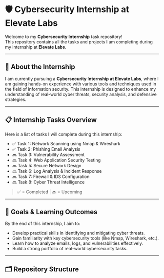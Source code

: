 # 🛡️ Cybersecurity Internship at Elevate Labs

Welcome to my **Cybersecurity Internship** task repository!  
This repository contains all the tasks and projects I am completing during my internship at **Elevate Labs**.

---

## 🚀 About the Internship

I am currently pursuing a **Cybersecurity Internship at Elevate Labs**, where I am gaining hands-on experience with various tools and techniques used in the field of information security. 
This internship is designed to enhance my understanding of real-world cyber threats, security analysis, and defensive strategies.

---

## 📋 Internship Tasks Overview

Here is a list of tasks I will complete during this internship:

- ✅ Task 1: Network Scanning using Nmap & Wireshark  
- ✅ Task 2: Phishing Email Analysis  
- 🔜 Task 3: Vulnerability Assessment  
- 🔜 Task 4: Web Application Security Testing  
- 🔜 Task 5: Secure Network Design  
- 🔜 Task 6: Log Analysis & Incident Response  
- 🔜 Task 7: Firewall & IDS Configuration  
- 🔜 Task 8: Cyber Threat Intelligence

> ✅ = Completed | 🔜 = Upcoming

---

## 🎯 Goals & Learning Outcomes

By the end of this internship, I aim to:

- Develop practical skills in identifying and mitigating cyber threats.
- Gain familiarity with key cybersecurity tools (like Nmap, Wireshark, etc.).
- Learn how to analyze emails, logs, and vulnerabilities effectively.
- Build a strong portfolio of real-world cybersecurity tasks.

---

## 🗂️ Repository Structure

